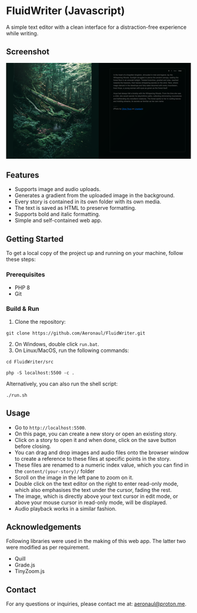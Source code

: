 # FluidWriter (Javascript)
A simple text editor with a clean interface for a distraction-free experience while writing.

## Screenshot
![FluidWriter screenshot](screenshot.png?raw=true)

## Features
- Supports image and audio uploads.
- Generates a gradient from the uploaded image in the background.
- Every story is contained in its own folder with its own media.
- The text is saved as HTML to preserve formatting.
- Supports bold and italic formatting.
- Simple and self-contained web app.

## Getting Started
To get a local copy of the project up and running on your machine, follow these steps:

### Prerequisites
- PHP 8
- Git

### Build & Run
1. Clone the repository:
```
git clone https://github.com/Aeronaul/FluidWriter.git
```
2. On Windows, double click ```run.bat```.
3. On Linux/MacOS, run the following commands:
```
cd FluidWriter/src
```
```
php -S localhost:5500 -c .
```
Alternatively, you can also run the shell script:
```
./run.sh
```

## Usage
- Go to ```http://localhost:5500```.
- On this page, you can create a new story or open an existing story.
- Click on a story to open it and when done, click on the save button before closing.
- You can drag and drop images and audio files onto the browser window to create a reference to these files at specific points in the story.
- These files are renamed to a numeric index value, which you can find in the ```content/(your-story)/``` folder
- Scroll on the image in the left pane to zoom on it.
- Double click on the text editor on the right to enter read-only mode, which also emphasises the text under the cursor, fading the rest.
- The image, which is directly above your text cursor in edit mode, or above your mouse cursor in read-only mode, will be displayed.
- Audio playback works in a similar fashion.

## Acknowledgements
Following libraries were used in the making of this web app. The latter two were modified as per requirement.
- Quill
- Grade.js
- TinyZoom.js

## Contact
For any questions or inquiries, please contact me at: aeronaul@proton.me.
